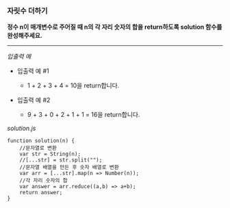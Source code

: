### 자릿수 더하기

**정수 n이 매개변수로 주어질 때 n의 각 자리 숫자의 합을 return하도록 solution 함수를 완성해주세요.**

---

_입출력 예_

- 입출력 예 #1

  - 1 + 2 + 3 + 4 = 10을 return합니다.

- 입출력 예 #2

  - 9 + 3 + 0 + 2 + 1 + 1 = 16을 return합니다.

_solution.js_

```
function solution(n) {
    //문자열로 변환
    var str = String(n);
    //[...str] = str.split("");
    //문자열 배열을 만든 후 숫자 배열로 변환
    var arr = [...str].map(n => Number(n));
    //각 자리 숫자의 합
    var answer = arr.reduce((a,b) => a+b);
    return answer;
}
```

